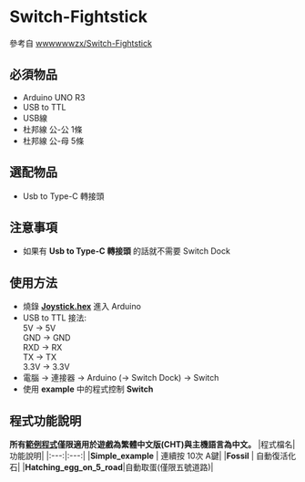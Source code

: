 # Switch-Fightstick
參考自 [wwwwwwzx/Switch-Fightstick](https://github.com/wwwwwwzx/Switch-Fightstick)

## 必須物品
- Arduino UNO R3
- USB to TTL
- USB線
- 杜邦線 公-公 1條
- 杜邦線 公-母 5條

## 選配物品
- Usb to Type-C 轉接頭

## 注意事項
- 如果有 **Usb to Type-C 轉接頭** 的話就不需要 Switch Dock

## 使用方法
- 燒錄 **[Joystick.hex](https://github.com/k88097/Switch-Fightstick/blob/master/Joystick.hex)** 進入 Arduino
- USB to TTL 接法:  
		5V -> 5V  
		GND -> GND  
		RXD -> RX  
		TX -> TX  
		3.3V -> 3.3V
- 電腦 -> 連接器 -> Arduino (-> Switch Dock) -> Switch
- 使用 **example** 中的程式控制 **Switch**

## 程式功能說明 
**所有[範例程式](https://github.com/k88097/Switch-Fightstick/tree/master/example)僅限適用於遊戲為繁體中文版(CHT)與主機語言為中文。**
|程式檔名|功能說明|
|:---:|:---:|
|**Simple_example** | 連續按 10次 A鍵|
|**Fossil** | 自動復活化石|
|**Hatching_egg_on_5_road**|自動取蛋(僅限五號道路)|